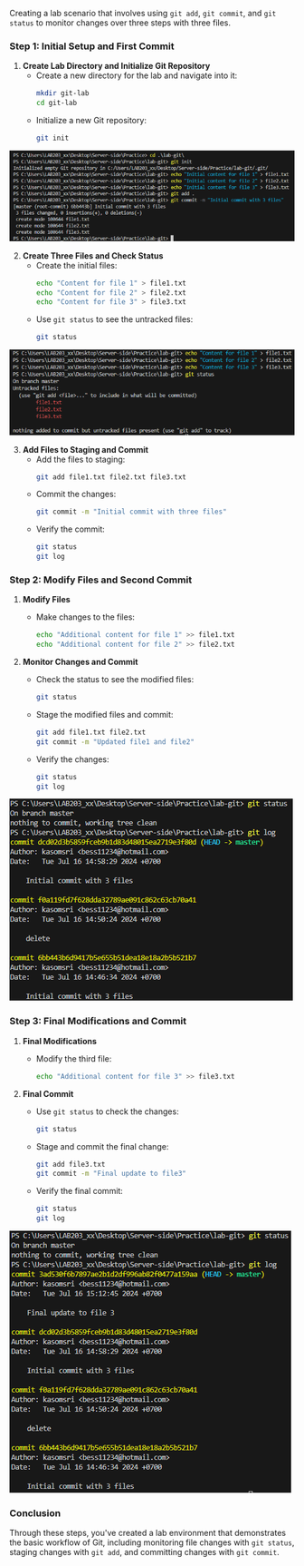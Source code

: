 Creating a lab scenario that involves using `git add`, `git commit`, and `git status` to monitor changes over three steps with three files.


### Step 1: Initial Setup and First Commit

1. **Create Lab Directory and Initialize Git Repository**
   - Create a new directory for the lab and navigate into it:
     ```bash
     mkdir git-lab
     cd git-lab
     ```
   - Initialize a new Git repository:
     ```bash
     git init
     ```
![PNG](../practices/1.png)

2. **Create Three Files and Check Status**
   - Create the initial files:
     ```bash
     echo "Content for file 1" > file1.txt
     echo "Content for file 2" > file2.txt
     echo "Content for file 3" > file3.txt
     ```
   - Use `git status` to see the untracked files:
     ```bash
     git status
     ```
![PNG](../practices/2.png)

3. **Add Files to Staging and Commit**
   - Add the files to staging:
     ```bash
     git add file1.txt file2.txt file3.txt
     ```
   - Commit the changes:
     ```bash
     git commit -m "Initial commit with three files"
     ```
   - Verify the commit:
     ```bash
     git status
     git log
     ```

### Step 2: Modify Files and Second Commit

1. **Modify Files**
   - Make changes to the files:
     ```bash
     echo "Additional content for file 1" >> file1.txt
     echo "Additional content for file 2" >> file2.txt
     ```

2. **Monitor Changes and Commit**
   - Check the status to see the modified files:
     ```bash
     git status
     ```
   - Stage the modified files and commit:
     ```bash
     git add file1.txt file2.txt
     git commit -m "Updated file1 and file2"
     ```
   - Verify the changes:
     ```bash
     git status
     git log
     ```
![PNG](../practices/3.png)

### Step 3: Final Modifications and Commit

1. **Final Modifications**
   - Modify the third file:
     ```bash
     echo "Additional content for file 3" >> file3.txt
     ```

2. **Final Commit**
   - Use `git status` to check the changes:
     ```bash
     git status
     ```
   - Stage and commit the final change:
     ```bash
     git add file3.txt
     git commit -m "Final update to file3"
     ```
   - Verify the final commit:
     ```bash
     git status
     git log
     ```
![PNG](../practices/4.png)

### Conclusion

Through these steps, you've created a lab environment that demonstrates the basic workflow of Git, including monitoring file changes with `git status`, staging changes with `git add`, and committing changes with `git commit`.